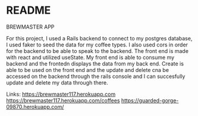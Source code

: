 # README

 BREWMASTER APP
 
For this project, I used a Rails backend to connect to my postgres database, I used faker to seed the data for my coffee types. I also used cors in order for the backend to be able to speak to the backend. The front end is made with react and utilized useState. My front end is able to consume my backend and the frontedn displays the data from my back end. Create is able to be used on the front end and the update and delete cna be accessed on the backend through the rails console and I can succesfully update and delete my data through there. 

Links:
https://brewmaster117.herokuapp.com
https://brewmaster117.herokuapp.com/coffees
https://guarded-gorge-09870.herokuapp.com/